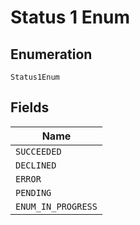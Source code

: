 
# Status 1 Enum

## Enumeration

`Status1Enum`

## Fields

| Name |
|  --- |
| `SUCCEEDED` |
| `DECLINED` |
| `ERROR` |
| `PENDING` |
| `ENUM_IN_PROGRESS` |

